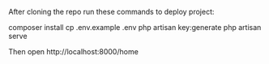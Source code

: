 After cloning the repo run these commands to deploy project:

composer install
cp .env.example .env
php artisan key:generate
php artisan serve

Then open http://localhost:8000/home
